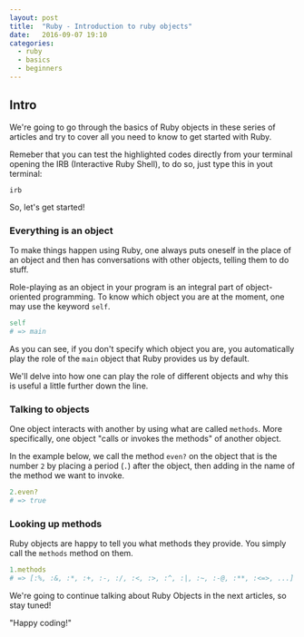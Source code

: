 ```yaml
---
layout: post
title:  "Ruby - Introduction to ruby objects"
date:   2016-09-07 19:10
categories:
  - ruby
  - basics
  - beginners
---
```


## Intro
We're going to go through the basics of Ruby objects in these series of articles and try to cover all you need to know to get started with Ruby.

Remeber that you can test the highlighted codes directly from your terminal
opening the IRB (Interactive Ruby Shell), to do so, just type this in yout
terminal:
```
irb
```

So, let's get started!

### Everything is an object
To make things happen using Ruby, one always puts oneself in the place of an object and then has conversations with other objects, telling them to do stuff.

Role-playing as an object in your program is an integral part of object-oriented programming. To know which object you are at the moment, one may use the keyword `self`.  

```ruby
self 
# => main
```
As you can see, if you don't specify which object you are, you automatically play the role of the `main` object that Ruby provides us by default.

We'll delve into how one can play the role of different objects and why this is useful a little further down the line.

### Talking to objects
One object interacts with another by using what are called `methods`. More
specifically, one object "calls or invokes the methods" of another object.

In the example below, we call the method `even?` on the object that is the number `2` by placing a period (`.`) after the object, then adding in the name of the
method we want to invoke.

```ruby
2.even?
# => true
```

### Looking up methods
Ruby objects are happy to tell you what methods they provide. You simply call the `methods` method on them.  

```ruby
1.methods
# => [:%, :&, :*, :+, :-, :/, :<, :>, :^, :|, :~, :-@, :**, :<=>, ...] and so on
```

We're going to continue talking about Ruby Objects in the next articles, so stay
tuned!


"Happy coding!"
